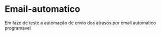 # Email-automatico

Em faze de teste a automação de envio dos atrasos por email automatico programavel
